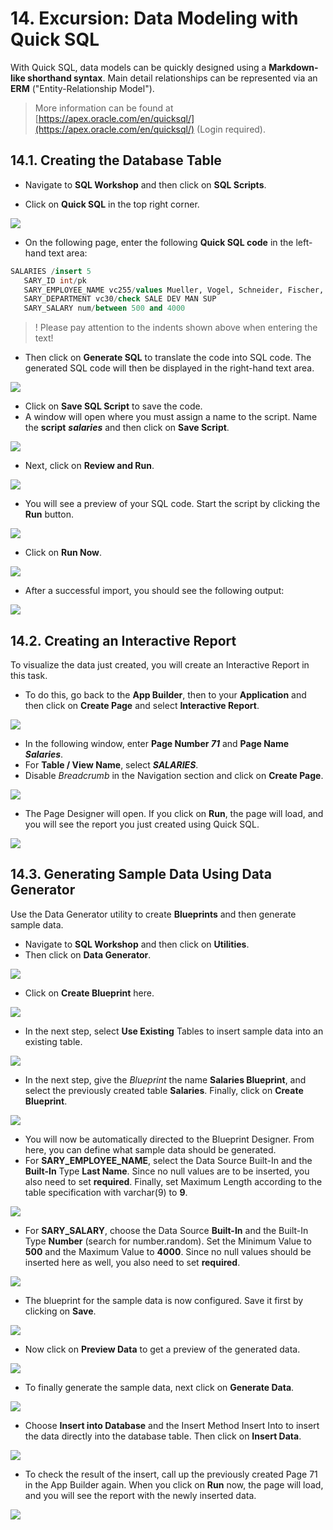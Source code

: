 # 14. Excursion: Data Modeling with Quick SQL

With Quick SQL, data models can be quickly designed using a **Markdown-like shorthand syntax**. Main detail relationships can be represented via an **ERM** ("Entity-Relationship Model").

> More information can be found at [https://apex.oracle.com/en/quicksql/](https://apex.oracle.com/en/quicksql/) (Login required).

## 14.1. Creating the Database Table

- Navigate to **SQL Workshop** and then click on **SQL Scripts**.

- Click on **Quick SQL** in the top right corner.

![](../../assets/Chapter-14/Exkurs_01.jpg)

- On the following page, enter the following **Quick SQL code** in the left-hand text area:

 ```sql
SALARIES /insert 5
    SARY_ID int/pk
    SARY_EMPLOYEE_NAME vc255/values Mueller, Vogel, Schneider, Fischer, Schmidt
    SARY_DEPARTMENT vc30/check SALE DEV MAN SUP
    SARY_SALARY num/between 500 and 4000
 ```

>! Please pay attention to the indents shown above when entering the text!

- Then click on **Generate SQL** to translate the code into SQL code. The generated SQL code will then be displayed in the right-hand text area.

![](../../assets/Chapter-14/Exkurs_02.jpg)

- Click on **Save SQL Script** to save the code.
- A window will open where you must assign a name to the script. Name the **script** ***salaries*** and then click on **Save Script**.

![](../../assets/Chapter-14/Exkurs_03.jpg)

- Next, click on **Review and Run**.

![](../../assets/Chapter-14/Exkurs_04.jpg)

- You will see a preview of your SQL code. Start the script by clicking the **Run** button.

![](../../assets/Chapter-14/Exkurs_05.jpg)

- Click on **Run Now**.

![](../../assets/Chapter-14/Exkurs_06.jpg)

- After a successful import, you should see the following output:

![](../../assets/Chapter-14/Exkurs_07.jpg)

## 14.2. Creating an Interactive Report

To visualize the data just created, you will create an Interactive Report in this task.
- To do this, go back to the **App Builder**, then to your **Application** and then click on **Create Page** and select **Interactive Report**.

![](../../assets/Chapter-14/Exkurs_08.jpg)

- In the following window, enter **Page Number *71*** and **Page Name *Salaries***.
- For **Table / View Name**, select ***SALARIES***.
- Disable *Breadcrumb* in the Navigation section and click on **Create Page**.

![](../../assets/Chapter-14/Exkurs_09.jpg)

- The Page Designer will open. If you click on **Run**, the page will load, and you will see the report you just created using Quick SQL.

![](../../assets/Chapter-14/Exkurs_10.jpg)

## 14.3. Generating Sample Data Using Data Generator

Use the Data Generator utility to create **Blueprints** and then generate sample data.
- Navigate to **SQL Workshop** and then click on **Utilities**.
- Then click on **Data Generator**.

![](../../assets/Chapter-14/Exkurs_11.jpg)

- Click on **Create Blueprint** here.

![](../../assets/Chapter-14/Exkurs_12.jpg)

- In the next step, select **Use Existing** Tables to insert sample data into an existing table.

![](../../assets/Chapter-14/Exkurs_13.jpg)

- In the next step, give the *Blueprint* the name **Salaries Blueprint**, and select the previously created table **Salaries**. Finally, click on **Create Blueprint**.

![](../../assets/Chapter-14/Exkurs_14.jpg)

- You will now be automatically directed to the Blueprint Designer. From here, you can define what sample data should be generated.
- For **SARY_EMPLOYEE_NAME**, select the Data Source Built-In and the **Built-In** Type **Last Name**. Since no null values are to be inserted, you also need to set **required**. Finally, set Maximum Length according to the table specification with varchar(9) to **9**.

![](../../assets/Chapter-14/Exkurs_15.jpg)

- For **SARY_SALARY**, choose the Data Source **Built-In** and the Built-In Type **Number** (search for number.random). Set the Minimum Value to **500** and the Maximum Value to **4000**. Since no null values should be inserted here as well, you also need to set **required**.

![](../../assets/Chapter-14/Exkurs_16.jpg)

- The blueprint for the sample data is now configured. Save it first by clicking on **Save**.

![](../../assets/Chapter-14/Exkurs_17.jpg)

- Now click on **Preview Data** to get a preview of the generated data.

![](../../assets/Chapter-14/Exkurs_18.jpg)

- To finally generate the sample data, next click on **Generate Data**.

![](../../assets/Chapter-14/Exkurs_19.jpg)

- Choose **Insert into Database** and the Insert Method Insert Into to insert the data directly into the database table. Then click on **Insert Data**.

![](../../assets/Chapter-14/Exkurs_20.jpg)

- To check the result of the insert, call up the previously created Page 71 in the App Builder again. When you click on **Run** now, the page will load, and you will see the report with the newly inserted data.

![](../../assets/Chapter-14/Exkurs_21.jpg)